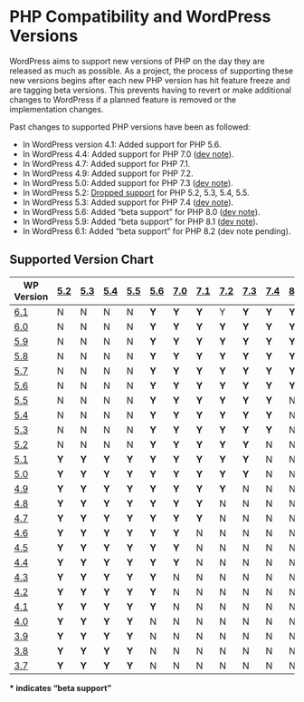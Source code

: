 # PHP Compatibility and WordPress Versions

WordPress aims to support new versions of PHP on the day they are released as much as possible. As a project, the process of supporting these new versions begins after each new PHP version has hit feature freeze and are tagging beta versions. This prevents having to revert or make additional changes to WordPress if a planned feature is removed or the implementation changes.

Past changes to supported PHP versions have been as followed:

*   In WordPress version 4.1: Added support for PHP 5.6.
*   In WordPress 4.4: Added support for PHP 7.0 ([dev note](https://make.wordpress.org/core/2015/09/10/wordpress-and-php7/)).
*   In WordPress 4.7: Added support for PHP 7.1.
*   In WordPress 4.9: Added support for PHP 7.2.
*   In WordPress 5.0: Added support for PHP 7.3 ([dev note](https://make.wordpress.org/core/2018/10/15/wordpress-and-php-7-3/)).
*   In WordPress 5.2: [Dropped support](https://core.trac.wordpress.org/ticket/46594) for PHP 5.2, 5.3, 5.4, 5.5.
*   In WordPress 5.3: Added support for PHP 7.4 ([dev note](https://make.wordpress.org/core/2019/10/11/wordpress-and-php-7-4/)).
*   In WordPress 5.6: Added “beta support” for PHP 8.0 ([dev note](https://make.wordpress.org/core/2020/11/23/wordpress-and-php-8-0/)).
*   In WordPress 5.9: Added “beta support” for PHP 8.1 ([dev note](https://make.wordpress.org/core/2022/01/10/wordpress-5-9-and-php-8-0-8-1/)).
*   In WordPress 6.1: Added “beta support” for PHP 8.2 (dev note pending).

## Supported Version Chart

| WP Version | [5.2](https://www.php.net/archive/2006.php) | [5.3](https://www.php.net/archive/2009.php#id2009-06-30-1) | [5.4](https://www.php.net/archive/2012.php#id2012-03-01-1) | [5.5](https://www.php.net/archive/2013.php#id2013-06-20-1) | [5.6](https://www.php.net/archive/2014.php#id2014-08-28-1) | [7.0](https://www.php.net/archive/2015.php#id2015-12-03-1) | [7.1](https://www.php.net/archive/2016.php#id2016-12-01-3) | [7.2](https://www.php.net/archive/2017.php#id2017-11-30-1) | [7.3](https://www.php.net/archive/2018.php#id2018-12-06-1) | [7.4](https://www.php.net/archive/2019.php#2019-11-28-1) | [8.0](https://www.php.net/archive/2020.php#2020-11-26-3) | [8.1](https://www.php.net/archive/2021.php#2021-11-25-1) | 8.2 |
| --- | --- | --- | --- | --- | --- | --- | --- | --- | --- | --- | --- | --- | --- |
| [6.1](https://wordpress.org/news/2022/11/misha/) | N | N | N | N | **Y** | **Y** | **Y** | Y | **Y** | **Y** | **Y\*** | **Y\*** | **Y\*** |
| [6.0](https://wordpress.org/news/2022/05/arturo/) | N | N | N | N | **Y** | **Y** | **Y** | **Y** | **Y** | **Y** | **Y\*** | **Y\*** | N |
| [5.9](https://wordpress.org/news/2022/01/josephine/) | N | N | N | N | **Y** | **Y** | **Y** | **Y** | **Y** | **Y** | **Y**\* | **Y\*** | N |
| [5.8](https://wordpress.org/news/2021/07/tatum/) | N | N | N | N | **Y** | **Y** | **Y** | **Y** | **Y** | **Y** | **Y\*** | N | N |
| [5.7](https://wordpress.org/news/2021/03/esperanza/) | N | N | N | N | **Y** | **Y** | **Y** | **Y** | **Y** | **Y** | **Y**\* | N | N |
| [5.6](https://wordpress.org/news/2020/12/simone/) | N | N | N | N | **Y** | **Y** | **Y** | **Y** | **Y** | **Y** | **Y\*** | N | N |
| [5.5](https://wordpress.org/news/2020/08/wordpress-5-5-eckstine/) | N | N | N | N | **Y** | **Y** | **Y** | **Y** | **Y** | **Y** | N | N | N |
| [5.4](https://wordpress.org/news/2020/03/adderley/) | N | N | N | N | **Y** | **Y** | **Y** | **Y** | **Y** | **Y** | N | N | N |
| [5.3](https://wordpress.org/news/2019/11/kirk/) | N | N | N | N | **Y** | **Y** | **Y** | **Y** | **Y** | **Y** | N | N | N |
| [5.2](https://wordpress.org/news/2019/05/jaco/) | N | N | N | N | **Y** | **Y** | **Y** | **Y** | **Y** | N | N | N | N |
| [5.1](https://wordpress.org/news/2019/02/betty/) | **Y** | **Y** | **Y** | **Y** | **Y** | **Y** | **Y** | **Y** | **Y** | N | N | N | N |
| [5.0](https://wordpress.org/news/2018/12/bebo/) | **Y** | **Y** | **Y** | **Y** | **Y** | **Y** | **Y** | **Y** | **Y** | N | N | N | N |
| [4.9](https://wordpress.org/news/2017/11/tipton/) | **Y** | **Y** | **Y** | **Y** | **Y** | **Y** | **Y** | **Y** | N | N | N | N | N |
| [4.8](https://wordpress.org/news/2017/06/evans/) | **Y** | **Y** | **Y** | **Y** | **Y** | **Y** | **Y** | N | N | N | N | N | N |
| [4.7](https://wordpress.org/news/2016/12/vaughan/) | **Y** | **Y** | **Y** | **Y** | **Y** | **Y** | **Y** | N | N | N | N | N | N |
| [4.6](https://wordpress.org/news/2016/08/pepper/) | **Y** | **Y** | **Y** | **Y** | **Y** | **Y** | N | N | N | N | N | N | N |
| [4.5](https://wordpress.org/news/2016/04/coleman/) | **Y** | **Y** | **Y** | **Y** | **Y** | **Y** | N | N | N | N | N | N | N |
| [4.4](https://wordpress.org/news/2015/12/clifford/) | **Y** | **Y** | **Y** | **Y** | **Y** | **Y** | N | N | N | N | N | N | N |
| [4.3](https://wordpress.org/news/2015/08/billie/) | **Y** | **Y** | **Y** | **Y** | **Y** | N | N | N | N | N | N | N | N |
| [4.2](https://wordpress.org/news/2015/04/powell/) | **Y** | **Y** | **Y** | **Y** | **Y** | N | N | N | N | N | N | N | N |
| [4.1](https://wordpress.org/news/2014/12/dinah/) | **Y** | **Y** | **Y** | **Y** | **Y** | N | N | N | N | N | N | N | N |
| [4.0](https://wordpress.org/news/2014/09/benny/) | **Y** | **Y** | **Y** | **Y** | N | N | N | N | N | N | N | N | N |
| [3.9](https://wordpress.org/news/2014/04/smith/) | **Y** | **Y** | **Y** | **Y** | N | N | N | N | N | N | N | N | N |
| [3.8](https://wordpress.org/news/2013/12/parker/) | **Y** | **Y** | **Y** | **Y** | N | N | N | N | N | N | N | N | N |
| [3.7](https://wordpress.org/news/2013/10/basie/) | **Y** | **Y** | **Y** | **Y** | N | N | N | N | N | N | N | N | N |

**\* indicates “beta support”**